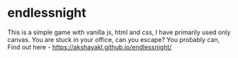 # endlessnight

This is a simple game with vanilla js, html and css, I have primarily used only canvas. You are stuck in your office, can you escape?
You probably can, Find out here -   https://akshayakl.github.io/endlessnight/
